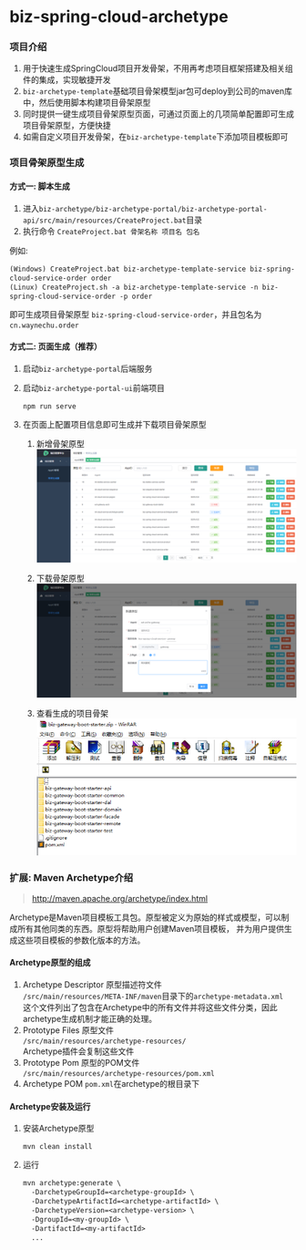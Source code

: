 # biz-spring-cloud-archetype

### 项目介绍
1. 用于快速生成SpringCloud项目开发骨架，不用再考虑项目框架搭建及相关组件的集成，实现敏捷开发
2. `biz-archetype-template`基础项目骨架模型jar包可deploy到公司的maven库中，然后使用脚本构建项目骨架原型
3. 同时提供一键生成项目骨架原型页面，可通过页面上的几项简单配置即可生成项目骨架原型，方便快捷
4. 如需自定义项目开发骨架，在`biz-archetype-template`下添加项目模板即可

### 项目骨架原型生成

#### 方式一: 脚本生成
1. 进入`biz-archetype/biz-archetype-portal/biz-archetype-portal-api/src/main/resources/CreateProject.bat`目录
2. 执行命令 `CreateProject.bat 骨架名称 项目名 包名`

例如:
```shell
(Windows) CreateProject.bat biz-archetype-template-service biz-spring-cloud-service-order order
(Linux) CreateProject.sh -a biz-archetype-template-service -n biz-spring-cloud-service-order -p order
```

即可生成项目骨架原型 `biz-spring-cloud-service-order`，并且包名为 `cn.waynechu.order`

#### 方式二: 页面生成（推荐）
1. 启动`biz-archetype-portal`后端服务

2. 启动`biz-archetype-portal-ui`前端项目
    ```
    npm run serve
    ```

3. 在页面上配置项目信息即可生成并下载项目骨架原型

    1. 新增骨架原型  
        ![新增骨架原型](../docs/archetype-list.png "新增骨架原型")

    2. 下载骨架原型  
        ![骨架原型列表](../docs/archetype-create.png "骨架原型列表")

    3. 查看生成的项目骨架  
        ![项目骨架](../docs/archetype-project.png "项目骨架")
        
### 扩展: Maven Archetype介绍
> http://maven.apache.org/archetype/index.html

Archetype是Maven项目模板工具包。原型被定义为原始的样式或模型，可以制成所有其他同类的东西。原型将帮助用户创建Maven项目模板，
并为用户提供生成这些项目模板的参数化版本的方法。

#### Archetype原型的组成
1. Archetype Descriptor 原型描述符文件  
    `/src/main/resources/META-INF/maven`目录下的`archetype-metadata.xml`  
    这个文件列出了包含在Archetype中的所有文件并将这些文件分类，因此archetype生成机制才能正确的处理。
2. Prototype Files 原型文件  
    `/src/main/resources/archetype-resources/`  
    Archetype插件会复制这些文件
3. Prototype Pom 原型的POM文件  
   `/src/main/resources/archetype-resources/pom.xml`
4. Archetype POM
    `pom.xml`在archetype的根目录下
    
#### Archetype安装及运行
1. 安装Archetype原型
    ```
    mvn clean install
    ```
2. 运行
   ```
   mvn archetype:generate \
     -DarchetypeGroupId=<archetype-groupId> \
     -DarchetypeArtifactId=<archetype-artifactId> \
     -DarchetypeVersion=<archetype-version> \
     -DgroupId=<my-groupId> \
     -DartifactId=<my-artifactId>
     ...
   ```